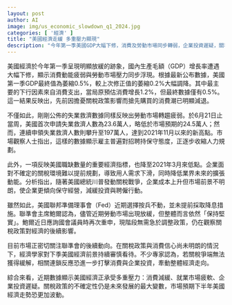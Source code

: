 ```yaml
---
layout: post
author: AI
image: img/us_economic_slowdown_q1_2024.jpg
categories: [ '經濟' ]
title: "美國經濟走緩 多重壓力顯現"
description: "今年第一季美國GDP大幅下修，消費及勞動市場同步轉弱，企業投資遲疑，關稅政策造成高度不確定性，未來經濟情勢預期更趨波動。"
---
```

美國經濟於今年第一季呈現明顯放緩的跡象，國內生產毛額（GDP）增長率遭遇大幅下修，顯示消費動能疲弱與勞動市場壓力同步浮現。根據最新公布數據，美國第一季GDP最終值為萎縮0.5%，較上次修正值的萎縮0.2%大幅調降。其中最主要的下行因素來自消費支出，當局原預估消費增長1.2%，但最終數據僅有0.5%。這一結果反映出，先前因擔憂關稅政策影響而搶先購買的消費潮已明顯減退。

不僅如此，剛剛公佈的失業救濟數據同樣反映出勞動市場轉趨疲弱。於6月21日止當周，美國首次申請失業救濟人數為23.6萬人，略低於市場預期的24.5萬人；然而，連續申領失業救濟人數則攀升至197萬人，達到2021年11月以來的新高點。市場觀察人士指出，這樣的數據顯示雇主普遍對招聘持保守態度，正逐步收縮人力規劃。

此外，一項反映美國職缺數量的重要經濟指標，也降至2021年3月來低點。企業面對不確定的關稅環境難以提前規劃，導致用人需求下滑，同時降低業界未來的擴張動能。分析指出，隨著美國總統川普發動關稅戰爭，企業成本上升但市場前景不明朗，使企業更傾向保守經營，減緩投資與聘僱行動。

雖然如此，美國聯邦準備理事會（Fed）近期選擇按兵不動，並未提前採取降息措施。聯準會主席鮑爾認為，儘管近期勞動市場出現放緩，但整體而言依然「保持堅實」。鮑爾近日應詢國會議員時再次重申，現階段無需急於調整政策，仍在觀察關稅政策對經濟的後續影響。

目前市場正密切關注聯準會的後續動向。在關稅政策與消費信心尚未明朗的情況下，經濟學家對下季美國經濟前景持續審慎看待。不少專家認為，若關稅爭端無法獲得緩解，相關連鎖反應恐進一步打擊消費與企業投資，牽動整體經濟走向。

綜合來看，近期數據顯示美國經濟正承受多重壓力：消費減緩、就業市場疲軟、企業投資遲疑。關稅政策的不確定性仍是未來發展的最大變數，市場預期下半年美國經濟走勢恐更加波動。
